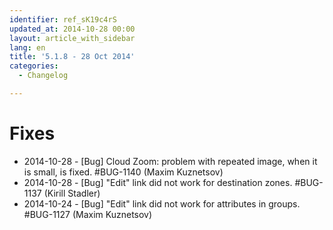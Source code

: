 ```yaml
---
identifier: ref_sK19c4rS
updated_at: 2014-10-28 00:00
layout: article_with_sidebar
lang: en
title: '5.1.8 - 28 Oct 2014'
categories:
  - Changelog

---
```



# Fixes

*   2014-10-28 - [Bug] Cloud Zoom: problem with repeated image, when it is small, is fixed. #BUG-1140 (Maxim Kuznetsov)
*   2014-10-28 - [Bug] "Edit" link did not work for destination zones. #BUG-1137 (Kirill Stadler)
*   2014-10-24 - [Bug] "Edit" link did not work for attributes in groups. #BUG-1127 (Maxim Kuznetsov)